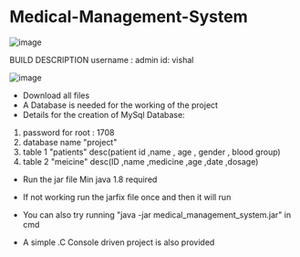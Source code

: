 # Medical-Management-System

![image](https://github.com/vishaljha1710/Medical-Management-System/assets/77543816/298dd8ff-0a44-4166-acd8-5b29a51638e4)


BUILD DESCRIPTION
 username : admin id: vishal

![image](https://github.com/vishaljha1710/Medical-Management-System/assets/77543816/15d0bc2c-6727-4000-a0d9-eb16738e9313)


* Download all files
* A Database is needed for the working of the project 
* Details for the creation of MySql Database:
 1) password for root : 1708
 2) database name "project"
 3) table 1 "patients" desc(patient id ,name , age , gender , blood group)
 4) table 2 "meicine"  desc(ID ,name ,medicine ,age ,date ,dosage)

* Run the jar file Min java 1.8 required
* If not working run the jarfix file once and then it will run
* You can also try running "java -jar medical_management_system.jar" in cmd
  

* A simple .C Console driven project is also provided 
